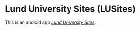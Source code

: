 # Lund University Sites (LUSites)

This is an android app
[*Lund University Sites*](http://android.chuvash.org/).
